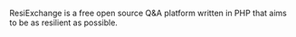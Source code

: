 ResiExchange is a free open source Q&A platform written in PHP that aims to be as resilient as possible.
